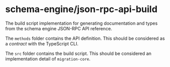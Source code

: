 # schema-engine/json-rpc-api-build

The build script implementation for generating documentation and types from the
schema engine JSON-RPC API reference.

The `methods` folder contains the API definition. This should be considered as
a _contract_ with the TypeScript CLI.

The `src` folder contains the build script. This should be considered an
implementation detail of `migration-core`.
